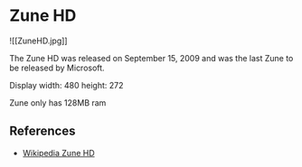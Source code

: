 # Zune HD
![[ZuneHD.jpg]]

The Zune HD was released on September 15, 2009 and was the last Zune to be released by Microsoft.

Display width: 480 height: 272

Zune only has 128MB ram

## References 
- [Wikipedia Zune HD](https://en.wikipedia.org/wiki/Zune_HD)
